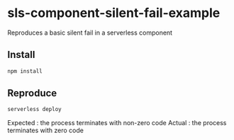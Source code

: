 # sls-component-silent-fail-example

Reproduces a basic silent fail in a serverless component

## Install

```bash
npm install
```

## Reproduce

```bash
serverless deploy
```

Expected : the process terminates with non-zero code
Actual : the process terminates with zero code
